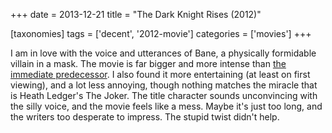+++
date = 2013-12-21
title = "The Dark Knight Rises (2012)"

[taxonomies]
tags = ['decent', '2012-movie']
categories = ['movies']
+++

I am in love with the voice and utterances of Bane, a physically
formidable villain in a mask. The movie is far bigger and more intense
than [the immediate predecessor]. I also found it more entertaining (at
least on first viewing), and a lot less annoying, though nothing matches
the miracle that is Heath Ledger\'s The Joker. The title character
sounds unconvincing with the silly voice, and the movie feels like a
mess. Maybe it\'s just too long, and the writers too desperate to
impress. The stupid twist didn\'t help.

  [the immediate predecessor]: http://movies.tshepang.net/the-dark-knight-2008
